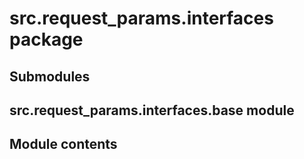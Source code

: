 # src.request_params.interfaces package

## Submodules

## src.request_params.interfaces.base module

## Module contents
